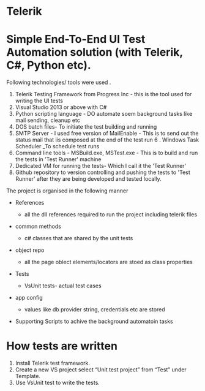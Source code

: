 # Telerik

Simple End-To-End UI Test Automation solution (with Telerik, C#, Python etc).
=====================================================================

Following technologies/ tools were used .

1. Telerik Testing Framework from Progress Inc - this is the tool used for writing the UI tests
2. Visual Studio 2013 or  above with C#
3. Python scripting language - DO automate soem background tasks like mail sending, cleanup etc
4. DOS batch files- To initiate the test building and running
5. SMTP Server - I used free version of MailEnable - This is to send out the status mail that iis composed at the end of the test run
6 . Windows Task Scheduler _To schedule test runs
7. Command line tools - MSBuild.exe, MSTest.exe - This is to build and run the tests in 'Test Runner' machine
8. Dedicated VM for running the tests- Which I call it the 'Test Runner'
9. Github repository to version controlling and  pushing the tests to 'Test Runner' after they are being developed and tested locally.

The project is organised in the following manner
- References
    - all the dll references required to run the project including telerik files
- common methods
    - c# classes that are shared by the unit tests
- object repo
    - all the page oblect elements/locators are stoed as class properties
- Tests
    - VsUnit tests- actual test cases
- app config
    - values like db provider string, credentials etc are stored
    
- Supporting Scripts to achive the background automatoin tasks
    

How tests are written
======================
1.	Install Telerik test framework.
2.	Create a new VS project select “Unit test project” from “Test” under Template.
3.	Use VsUnit test to write the tests.

